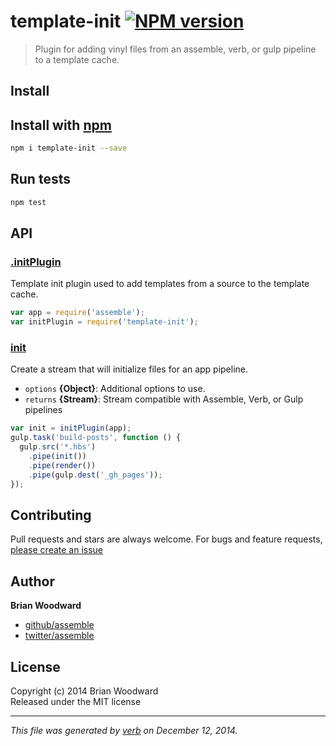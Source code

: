 # template-init [![NPM version](https://badge.fury.io/js/template-init.svg)](http://badge.fury.io/js/template-init)

> Plugin for adding vinyl files from an assemble, verb, or gulp pipeline to a template cache.

## Install
## Install with [npm](npmjs.org)

```bash
npm i template-init --save
```

## Run tests

```bash
npm test
```

## API
### [.initPlugin](index.js#L32)

Template init plugin used to add templates from a source to the template cache.

```js
var app = require('assemble');
var initPlugin = require('template-init');
```

### [init](index.js#L53)

Create a stream that will initialize files for an app pipeline.

* `options` **{Object}**: Additional options to use.    
* `returns` **{Stream}**: Stream compatible with Assemble, Verb, or Gulp pipelines  

```js
var init = initPlugin(app);
gulp.task('build-posts', function () {
  gulp.src('*.hbs')
    .pipe(init())
    .pipe(render())
    .pipe(gulp.dest('_gh_pages'));
});
```


## Contributing
Pull requests and stars are always welcome. For bugs and feature requests, [please create an issue](https://github.com/assemble/template-init/issues)

## Author

**Brian Woodward**
 
+ [github/assemble](https://github.com/assemble)
+ [twitter/assemble](http://twitter.com/assemble) 

## License
Copyright (c) 2014 Brian Woodward  
Released under the MIT license

***

_This file was generated by [verb](https://github.com/assemble/verb) on December 12, 2014._

